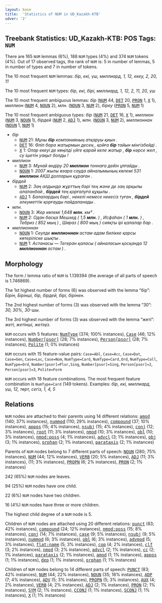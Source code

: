 ```yaml
---
layout: base
title:  'Statistics of NUM in UD_Kazakh-KTB'
udver: '2'
---
```


## Treebank Statistics: UD_Kazakh-KTB: POS Tags: `NUM`

There are 165 `NUM` lemmas (6%), 188 `NUM` types (4%) and 374 `NUM` tokens (4%).
Out of 17 observed tags, the rank of `NUM` is: 5 in number of lemmas, 5 in number of types and 7 in number of tokens.

The 10 most frequent `NUM` lemmas: <em>бір, екі, үш, миллиард, 1, 12, екеу, 2, 20, 11</em>

The 10 most frequent `NUM` types:  <em>бір, екі, бірі, миллиард, 1, 12, 2, 11, 20, үш</em>

The 10 most frequent ambiguous lemmas: <em>бір</em> (<tt><a href="kk_ktb-pos-NUM.html">NUM</a></tt> 44, <tt><a href="kk_ktb-pos-DET.html">DET</a></tt> 20, <tt><a href="kk_ktb-pos-PRON.html">PRON</a></tt> 1, <tt><a href="kk_ktb-pos-X.html">X</a></tt> 1), <em>миллион</em> (<tt><a href="kk_ktb-pos-NUM.html">NUM</a></tt> 4, <tt><a href="kk_ktb-pos-NOUN.html">NOUN</a></tt> 2), <em>млн.</em> (<tt><a href="kk_ktb-pos-NOUN.html">NOUN</a></tt> 3, <tt><a href="kk_ktb-pos-NUM.html">NUM</a></tt> 2), <em>біреу</em> (<tt><a href="kk_ktb-pos-PRON.html">PRON</a></tt> 5, <tt><a href="kk_ktb-pos-NUM.html">NUM</a></tt> 1)

The 10 most frequent ambiguous types:  <em>бір</em> (<tt><a href="kk_ktb-pos-NUM.html">NUM</a></tt> 21, <tt><a href="kk_ktb-pos-DET.html">DET</a></tt> 16, <tt><a href="kk_ktb-pos-X.html">X</a></tt> 1), <em>миллион</em> (<tt><a href="kk_ktb-pos-NUM.html">NUM</a></tt> 3, <tt><a href="kk_ktb-pos-NOUN.html">NOUN</a></tt> 1), <em>бірдей</em> (<tt><a href="kk_ktb-pos-NUM.html">NUM</a></tt> 2, <tt><a href="kk_ktb-pos-ADJ.html">ADJ</a></tt> 1), <em>млн.</em> (<tt><a href="kk_ktb-pos-NOUN.html">NOUN</a></tt> 3, <tt><a href="kk_ktb-pos-NUM.html">NUM</a></tt> 2), <em>миллионнан</em> (<tt><a href="kk_ktb-pos-NOUN.html">NOUN</a></tt> 1, <tt><a href="kk_ktb-pos-NUM.html">NUM</a></tt> 1)


* <em>бір</em>
  * <tt><a href="kk_ktb-pos-NUM.html">NUM</a></tt> 21: <em>Мұны <b>бір</b> компанияның атқаруы қиын .</em>
  * <tt><a href="kk_ktb-pos-DET.html">DET</a></tt> 16: <em>Өліп бара жатырмын десең , қойға <b>бір</b> тайын мінгізбейді .</em>
  * <tt><a href="kk_ktb-pos-X.html">X</a></tt> 1: <em>Олар екеуі де көңілді үйге қарай келе жатыр , <b>бір</b> нәрсе жеп , су ішетін уақыт болды !</em>
* <em>миллион</em>
  * <tt><a href="kk_ktb-pos-NUM.html">NUM</a></tt> 3: <em>Мұнай өндіру 20 <b>миллион</b> тоннаға дейін ұлғайды .</em>
  * <tt><a href="kk_ktb-pos-NOUN.html">NOUN</a></tt> 1: <em>2007 жылы өзара сауда айналымының көлемі 531 <b>миллион</b> АҚШ долларын құраған .</em>
* <em>бірдей</em>
  * <tt><a href="kk_ktb-pos-NUM.html">NUM</a></tt> 2: <em>Заң алдында жұрттың бәрі тең және де заң арқылы алаланбай , <b>бірдей</b> тең қорғалуға құқылы .</em>
  * <tt><a href="kk_ktb-pos-ADJ.html">ADJ</a></tt> 1: <em>Балалардың бәрі , некелі немесе некесіз туған , <b>бірдей</b> әлеуметтік қорғауды пайдаланады .</em>
* <em>млн.</em>
  * <tt><a href="kk_ktb-pos-NOUN.html">NOUN</a></tt> 3: <em>Жер көлемі 1,648 <b>млн.</b> км² .</em>
  * <tt><a href="kk_ktb-pos-NUM.html">NUM</a></tt> 2: <em>Одан басқа Мешхед ( 1,5 <b>млн.</b> ) , Исфаһан ( 1 <b>млн.</b> ) , Тебриз ( 852 мың ) , Шираз ( 800 мың ) сияқты ірі қалалар бар .</em>
* <em>миллионнан</em>
  * <tt><a href="kk_ktb-pos-NOUN.html">NOUN</a></tt> 1: <em>Сеулде <b>миллионнан</b> астам адам билікке қарсы көтеріліске шықты .</em>
  * <tt><a href="kk_ktb-pos-NUM.html">NUM</a></tt> 1: <em>Астанасы — Тегеран қаласы ( айналасын қосқанда 12 <b>миллионнан</b> астам ) .</em>

## Morphology

The form / lemma ratio of `NUM` is 1.139394 (the average of all parts of speech is 1.746869).

The 1st highest number of forms (6) was observed with the lemma “бір”: <em>Бірін, Бірінші, бір, бірдей, бірі, бірінен</em>.

The 2nd highest number of forms (3) was observed with the lemma “30”: <em>30, 30%, 30-шы</em>.

The 3rd highest number of forms (3) was observed with the lemma “жеті”: <em>жеті, жетінші, жетіңіз</em>.

`NUM` occurs with 5 features: <tt><a href="kk_ktb-feat-NumType.html">NumType</a></tt> (374; 100% instances), <tt><a href="kk_ktb-feat-Case.html">Case</a></tt> (46; 12% instances), <tt><a href="kk_ktb-feat-Number-psor.html">Number[psor]</a></tt> (28; 7% instances), <tt><a href="kk_ktb-feat-Person-psor.html">Person[psor]</a></tt> (28; 7% instances), <tt><a href="kk_ktb-feat-Polite.html">Polite</a></tt> (1; 0% instances)

`NUM` occurs with 15 feature-value pairs: `Case=Abl`, `Case=Acc`, `Case=Dat`, `Case=Gen`, `Case=Loc`, `Case=Nom`, `NumType=Card`, `NumType=Card,Ord`, `NumType=Coll`, `NumType=Ord`, `Number[psor]=Plur,Sing`, `Number[psor]=Sing`, `Person[psor]=2`, `Person[psor]=3`, `Polite=Form`

`NUM` occurs with 18 feature combinations.
The most frequent feature combination is `NumType=Card` (149 tokens).
Examples: <em>бір, екі, миллиард, үш, 12, төрт, сегіз, 1, 4, 5</em>


## Relations

`NUM` nodes are attached to their parents using 14 different relations: <tt><a href="kk_ktb-dep-amod.html">amod</a></tt> (140; 37% instances), <tt><a href="kk_ktb-dep-nummod.html">nummod</a></tt> (110; 29% instances), <tt><a href="kk_ktb-dep-compound.html">compound</a></tt> (37; 10% instances), <tt><a href="kk_ktb-dep-appos.html">appos</a></tt> (15; 4% instances), <tt><a href="kk_ktb-dep-nsubj.html">nsubj</a></tt> (15; 4% instances), <tt><a href="kk_ktb-dep-conj.html">conj</a></tt> (12; 3% instances), <tt><a href="kk_ktb-dep-root.html">root</a></tt> (11; 3% instances), <tt><a href="kk_ktb-dep-nmod.html">nmod</a></tt> (10; 3% instances), <tt><a href="kk_ktb-dep-obl.html">obl</a></tt> (10; 3% instances), <tt><a href="kk_ktb-dep-nmod-poss.html">nmod:poss</a></tt> (4; 1% instances), <tt><a href="kk_ktb-dep-advcl.html">advcl</a></tt> (3; 1% instances), <tt><a href="kk_ktb-dep-obj.html">obj</a></tt> (3; 1% instances), <tt><a href="kk_ktb-dep-orphan.html">orphan</a></tt> (2; 1% instances), <tt><a href="kk_ktb-dep-parataxis.html">parataxis</a></tt> (2; 1% instances)

Parents of `NUM` nodes belong to 7 different parts of speech: <tt><a href="kk_ktb-pos-NOUN.html">NOUN</a></tt> (280; 75% instances), <tt><a href="kk_ktb-pos-NUM.html">NUM</a></tt> (44; 12% instances), <tt><a href="kk_ktb-pos-VERB.html">VERB</a></tt> (20; 5% instances), <tt><a href="kk_ktb-pos-ADJ.html">ADJ</a></tt> (11; 3% instances),  (11; 3% instances), <tt><a href="kk_ktb-pos-PROPN.html">PROPN</a></tt> (6; 2% instances), <tt><a href="kk_ktb-pos-PRON.html">PRON</a></tt> (2; 1% instances)

242 (65%) `NUM` nodes are leaves.

94 (25%) `NUM` nodes have one child.

22 (6%) `NUM` nodes have two children.

16 (4%) `NUM` nodes have three or more children.

The highest child degree of a `NUM` node is 5.

Children of `NUM` nodes are attached using 20 different relations: <tt><a href="kk_ktb-dep-punct.html">punct</a></tt> (83; 42% instances), <tt><a href="kk_ktb-dep-compound.html">compound</a></tt> (24; 12% instances), <tt><a href="kk_ktb-dep-nmod-poss.html">nmod:poss</a></tt> (15; 8% instances), <tt><a href="kk_ktb-dep-conj.html">conj</a></tt> (14; 7% instances), <tt><a href="kk_ktb-dep-case.html">case</a></tt> (9; 5% instances), <tt><a href="kk_ktb-dep-nsubj.html">nsubj</a></tt> (9; 5% instances), <tt><a href="kk_ktb-dep-nummod.html">nummod</a></tt> (6; 3% instances), <tt><a href="kk_ktb-dep-obl.html">obl</a></tt> (6; 3% instances), <tt><a href="kk_ktb-dep-advmod.html">advmod</a></tt> (5; 3% instances), <tt><a href="kk_ktb-dep-flat-name.html">flat:name</a></tt> (5; 3% instances), <tt><a href="kk_ktb-dep-cop.html">cop</a></tt> (4; 2% instances), <tt><a href="kk_ktb-dep-clf.html">clf</a></tt> (3; 2% instances), <tt><a href="kk_ktb-dep-nmod.html">nmod</a></tt> (3; 2% instances), <tt><a href="kk_ktb-dep-advcl.html">advcl</a></tt> (2; 1% instances), <tt><a href="kk_ktb-dep-cc.html">cc</a></tt> (2; 1% instances), <tt><a href="kk_ktb-dep-parataxis.html">parataxis</a></tt> (2; 1% instances), <tt><a href="kk_ktb-dep-amod.html">amod</a></tt> (1; 1% instances), <tt><a href="kk_ktb-dep-appos.html">appos</a></tt> (1; 1% instances), <tt><a href="kk_ktb-dep-dep.html">dep</a></tt> (1; 1% instances), <tt><a href="kk_ktb-dep-orphan.html">orphan</a></tt> (1; 1% instances)

Children of `NUM` nodes belong to 14 different parts of speech: <tt><a href="kk_ktb-pos-PUNCT.html">PUNCT</a></tt> (83; 42% instances), <tt><a href="kk_ktb-pos-NUM.html">NUM</a></tt> (44; 22% instances), <tt><a href="kk_ktb-pos-NOUN.html">NOUN</a></tt> (35; 18% instances), <tt><a href="kk_ktb-pos-ADP.html">ADP</a></tt> (7; 4% instances), <tt><a href="kk_ktb-pos-ADV.html">ADV</a></tt> (5; 3% instances), <tt><a href="kk_ktb-pos-PROPN.html">PROPN</a></tt> (5; 3% instances), <tt><a href="kk_ktb-pos-AUX.html">AUX</a></tt> (4; 2% instances), <tt><a href="kk_ktb-pos-VERB.html">VERB</a></tt> (4; 2% instances), <tt><a href="kk_ktb-pos-ADJ.html">ADJ</a></tt> (2; 1% instances), <tt><a href="kk_ktb-pos-PRON.html">PRON</a></tt> (2; 1% instances), <tt><a href="kk_ktb-pos-SYM.html">SYM</a></tt> (2; 1% instances), <tt><a href="kk_ktb-pos-CCONJ.html">CCONJ</a></tt> (1; 1% instances), <tt><a href="kk_ktb-pos-SCONJ.html">SCONJ</a></tt> (1; 1% instances), <tt><a href="kk_ktb-pos-X.html">X</a></tt> (1; 1% instances)

